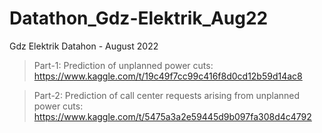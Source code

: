 # Datathon_Gdz-Elektrik_Aug22
Gdz Elektrik Datahon - August 2022

> Part-1: Prediction of unplanned power cuts: https://www.kaggle.com/t/19c49f7cc99c416f8d0cd12b59d14ac8

> Part-2: Prediction of call center requests arising from unplanned power cuts: https://www.kaggle.com/t/5475a3a2e59445d9b097fa308d4c4792
